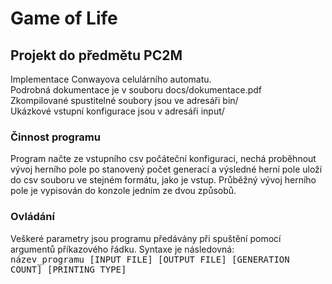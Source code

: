 #  Game of Life
## Projekt do předmětu PC2M


Implementace Conwayova celulárního automatu. \
Podrobná dokumentace je v souboru docs/dokumentace.pdf \
Zkompilované spustitelné soubory jsou ve adresáři bin/ \
Ukázkové vstupní konfigurace jsou v adresáři input/

### Činnost programu
Program načte ze vstupního csv počáteční konfiguraci, nechá proběhnout
vývoj herního pole po stanovený počet generací a výsledné herní pole uloží do csv souboru
ve stejném formátu, jako je vstup. Průběžný vývoj herního pole je vypisován do konzole
jedním ze dvou způsobů.

### Ovládání
Veškeré parametry jsou programu předávány při spuštění pomocí argumentů příkazového
řádku. Syntaxe je následovná: \
<samp>název_programu [INPUT FILE] [OUTPUT FILE] [GENERATION COUNT] [PRINTING TYPE]<samp> 
